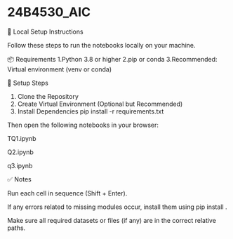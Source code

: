 # 24B4530_AIC
🚀 Local Setup Instructions

Follow these steps to run the notebooks locally on your machine.

📦 Requirements
1.Python 3.8 or higher
2.pip or conda
3.Recommended: Virtual environment (venv or conda)
  
🔧 Setup Steps
1. Clone the Repository
2. Create Virtual Environment (Optional but Recommended)
3. Install Dependencies
  pip install -r requirements.txt

Then open the following notebooks in your browser:

TQ1.ipynb

Q2.ipynb

q3.ipynb

✅ Notes

  Run each cell in sequence (Shift + Enter).
  
  If any errors related to missing modules occur, install them using pip install <module-name>.
  
  Make sure all required datasets or files (if any) are in the correct relative paths.
